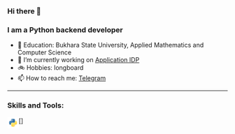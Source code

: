 ### Hi there 👋

<!--
**Olga-Zholudeva/Olga-Zholudeva** is a ✨ _special_ ✨ repository because its `README.md` (this file) appears on your GitHub profile.

Here are some ideas to get you started:

- 🔭 I’m currently working on ...
- 🌱 I’m currently learning ...
- 👯 I’m looking to collaborate on ...
- 🤔 I’m looking for help with ...
- 💬 Ask me about ...
- 📫 How to reach me: ...
- 😄 Pronouns: ...
- ⚡ Fun fact: ...
-->
### I am a Python backend developer
- :office: Education: Bukhara State University, Applied Mathematics and Computer Science
- 🔭 I’m currently working on [Application IDP](https://github.com/Olga-Zholudeva/Individual_development_plan)
- :bike: Hobbies: longboard
- 📫 How to reach me: [Telegram](https://t.me/oljoludeva)

___

### Skills and Tools:

[<img align='left' alt='HTML5' width='26px' src='https://raw.githubusercontent.com/github/explore/80688e429a7d4ef2fca1e82350fe8e3517d3494d/topics/python/python.png'/>]
